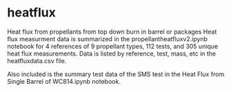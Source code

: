 # heatflux
Heat flux from propellants from top down burn in barrel or packages
Heat flux measurment data is summarized in the propellantheatfluxv2.ipynb notebook for 4 references of 9 propellant types, 112 tests, and 305 unique heat flux measurements.  Data is listed by reference, test, mass, etc in the heatfluxdata.csv file.

Also included is the summary test data of the SMS test in the Heat Flux from Single Barrel of WC814.ipynb notebook.
